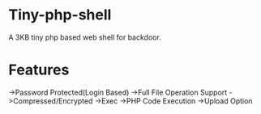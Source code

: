 # Tiny-php-shell

A 3KB tiny php based web shell for backdoor.



# Features

->Password Protected(Login Based)
->Full File Operation Support
->Compressed/Encrypted
->Exec 
->PHP Code Execution
->Upload Option


